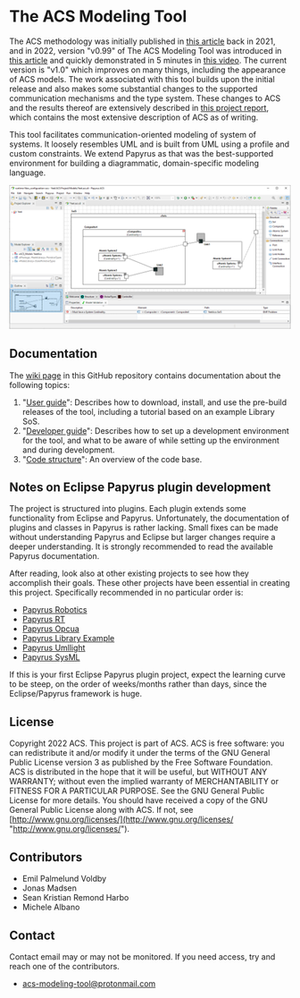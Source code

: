 # The ACS Modeling Tool
The ACS methodology was initially published in [this article](https://ieeexplore.ieee.org/document/9497495) back in 2021, and in 2022, version "v0.99" of The ACS Modeling Tool was introduced in [this article](https://dl.acm.org/doi/10.1145/3550356.3559093) and quickly demonstrated in 5 minutes in [this video](https://www.youtube.com/watch?v=RT_9SuwAaRA). The current version is "v1.0" which improves on many things, including the appearance of ACS models. The work associated with this tool builds upon the initial release and also makes some substantial changes to the supported communication mechanisms and the type system. These changes to ACS and the results thereof are extensively described in [this project report](https://projekter.aau.dk/projekter/en/studentthesis/a-modeling-tool-for-system-of-systems(b51142c3-e698-41d2-bea6-716b8cc79461).html), which contains the most extensive description of ACS as of writing.

This tool facilitates communication-oriented modeling of system of systems. It loosely resembles UML and is built from UML using a profile and custom constraints. We extend Papyrus as that was the best-supported environment for building a diagrammatic, domain-specific modeling language.

![acs](./plugins/org.eclipse.papyrus.acs.documentation/resources/readme_example/example_acs_new.png)


## Documentation
The [wiki page](https://github.com/acs-modeling-tool/acs-modeling-tool/wiki) in this GitHub repository contains documentation about the following topics:

1. "[User guide](https://github.com/acs-modeling-tool/acs-modeling-tool/wiki/1.-User-guide)": Describes how to download, install, and use the pre-build releases of the tool, including a tutorial based on an example Library SoS.
2. "[Developer guide](https://github.com/acs-modeling-tool/acs-modeling-tool/wiki/2.-Developer-guide)": Describes how to set up a development environment for the tool, and what to be aware of while setting up the environment and during development.
3. "[Code structure](https://github.com/acs-modeling-tool/acs-modeling-tool/wiki/3.-Code-structure)": An overview of the code base.


## Notes on Eclipse Papyrus plugin development
The project is structured into plugins. Each plugin extends some functionality from Eclipse and Papyrus. Unfortunately, the documentation of plugins and classes in Papyrus is rather lacking. Small fixes can be made without understanding Papyrus and Eclipse but larger changes require a deeper understanding. It is strongly recommended to read the available Papyrus documentation.

After reading, look also at other existing projects to see how they accomplish their goals. These other projects have been essential in creating this project. Specifically recommended in no particular order is:

 - [Papyrus Robotics](https://git.eclipse.org/c/papyrus/org.eclipse.papyrus-robotics.git)
 - [Papyrus RT](https://git.eclipse.org/c/papyrus-rt/org.eclipse.papyrus-rt.git)
 - [Papyrus Opcua](https://github.com/model-UA/papyrus-opcua-plugin)
 - [Papyrus Library Example](https://github.com/bmaggi/library-training)
 - [Papyrus Umllight](https://github.com/eclipsesource/papyrus-umllight)
 - [Papyrus SysML](https://git.eclipse.org/c/papyrus/org.eclipse.papyrus-sysml16.git)

If this is your first Eclipse Papyrus plugin project, expect the learning curve to be steep, on the order of weeks/months rather than days, since the Eclipse/Papyrus framework is huge.


## License
Copyright 2022 ACS.
This project is part of ACS.
ACS is free software: you can redistribute it and/or modify it under the terms of the GNU General Public License version 3 as published by the Free Software Foundation. 
ACS is distributed in the hope that it will be useful, but WITHOUT ANY WARRANTY; without even the implied warranty of MERCHANTABILITY or FITNESS FOR A PARTICULAR PURPOSE. See the GNU General Public License for more details. 
You should have received a copy of the GNU General Public License along with ACS. If not, see [http://www.gnu.org/licenses/](http://www.gnu.org/licenses/ "http://www.gnu.org/licenses/").


## Contributors
 - Emil Palmelund Voldby 
 - Jonas Madsen
 - Sean Kristian Remond Harbo
 - Michele Albano
 
 
## Contact
Contact email may or may not be monitored. If you need access, try and reach one of the contributors.
 - acs-modeling-tool@protonmail.com
